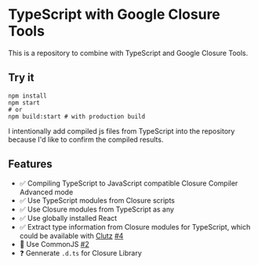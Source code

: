 # TypeScript with Google Closure Tools

This is a repository to combine with TypeScript and Google Closure Tools.

## Try it

```
npm install
npm start
# or
npm build:start # with production build
```

I intentionally add compiled js files from TypeScript into the repository because I'd like to confirm the compiled results.

## Features

- :white_check_mark: Compiling TypeScript to JavaScript compatible Closure Compiler Advanced mode
- :white_check_mark: Use TypeScript modules from Closure scripts
- :white_check_mark: Use Closure modules from TypeScript as any
- :white_check_mark: Use globally installed React
- :white_check_mark: Extract type information from Closure modules for TypeScript, which could be available with [Clutz](https://github.com/angular/clutz) [#4](https://github.com/koba04/typescript-in-closure/pull/4)
- :running: Use CommonJS [#2](https://github.com/koba04/typescript-in-closure/pull/2)
- :question: Gennerate `.d.ts` for Closure Library
